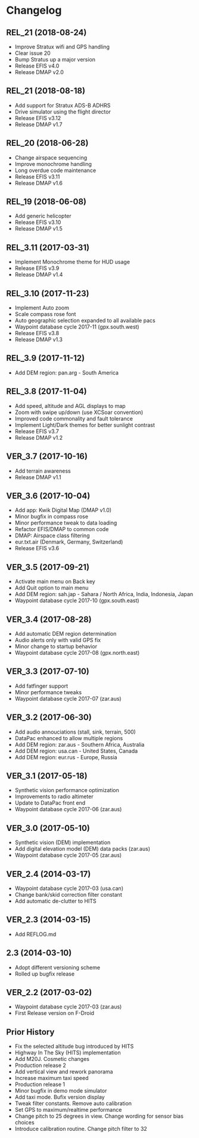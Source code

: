 Changelog
=========
REL_21 (2018-08-24)
------------------
* Improve Stratux wifi and GPS handling
* Clear issue 20
* Bump Stratus up a major version
* Release EFIS v4.0
* Release DMAP v2.0

REL_21 (2018-08-18)
------------------
* Add support for Stratux ADS-B ADHRS 
* Drive simulator using the flight director
* Release EFIS v3.12
* Release DMAP v1.7

REL_20 (2018-06-28)
------------------
* Change airspace sequencing
* Improve monochrome handling
* Long overdue code maintenance
* Release EFIS v3.11
* Release DMAP v1.6

REL_19 (2018-06-08)
------------------
* Add generic helicopter
* Release EFIS v3.10
* Release DMAP v1.5

REL_3.11 (2017-03-31)
------------------
* Implement Monochrome theme for HUD usage
* Release EFIS v3.9
* Release DMAP v1.4

REL_3.10 (2017-11-23)
------------------
* Implement Auto zoom
* Scale compass rose font
* Auto geographic selection expanded to all available pacs
* Waypoint database cycle 2017-11 (gpx.south.west)
* Release EFIS v3.8
* Release DMAP v1.3

REL_3.9 (2017-11-12)
------------------
* Add DEM region: pan.arg - South America

REL_3.8 (2017-11-04)
------------------
* Add speed, altitude and AGL displays to map
* Zoom with swipe up/down (use XCSoar convention)
* Improved code commonality and fault tolerance
* Implement Light/Dark themes for better sunlight contrast
* Release EFIS v3.7
* Release DMAP v1.2

VER_3.7 (2017-10-16)
------------------
* Add terrain awareness
* Release DMAP v1.1

VER_3.6 (2017-10-04)
------------------
* Add app: Kwik Digital Map (DMAP v1.0)
* Minor bugfix in compass rose
* Minor performance tweak to data loading
* Refactor EFIS/DMAP to common code
* DMAP: Airspace class filtering
* eur.txt.air (Denmark, Germany, Switzerland)
* Release EFIS v3.6

VER_3.5 (2017-09-21)
------------------
* Activate main menu on Back key
* Add Quit option to main menu
* Add DEM region: sah.jap - Sahara / North Africa, India, Indonesia, Japan
* Waypoint database cycle 2017-10 (gpx.south.east)

VER_3.4 (2017-08-28)
------------------
* Add automatic DEM region determination
* Audio alerts only with valid GPS fix
* Minor change to startup behavior
* Waypoint database cycle 2017-08 (gpx.north.east)

VER_3.3 (2017-07-10)
------------------
* Add fatfinger support
* Minor performance tweaks
* Waypoint database cycle 2017-07 (zar.aus)

VER_3.2 (2017-06-30)
------------------
* Add audio annouciations (stall, sink, terrain, 500)
* DataPac enhanced to allow multiple regions
* Add DEM region: zar.aus - Southern Africa, Australia
* Add DEM region: usa.can - United States, Canada
* Add DEM region: eur.rus - Europe, Russia

VER_3.1 (2017-05-18)
------------------
* Synthetic vision performance optimization
* Improvements to radio altimeter
* Update to DataPac front end
* Waypoint database cycle 2017-06 (zar.aus)

VER_3.0 (2017-05-10)
------------------
* Synthetic vision (DEM) implementation
* Add digital elevation model (DEM) data packs (zar.aus)
* Waypoint database cycle 2017-05 (zar.aus)

VER_2.4 (2014-03-17)
------------------
* Waypoint database cycle 2017-03 (usa.can)
* Change bank/skid correction filter constant
* Add automatic de-clutter to HITS

VER_2.3 (2014-03-15)
------------------
* Add REFLOG.md 

2.3 (2014-03-10)
------------------
* Adopt different versioning scheme
* Rolled up bugfix release 

VER_2.2 (2017-03-02)
------------------
* Waypoint database cycle 2017-03 (zar.aus)
* First Release version on F-Droid

Prior History
------------------
* Fix the selected altitude bug introduced by HITS
* Highway In The Sky (HITS) implementation
* Add M20J. Cosmetic changes
* Production release 2
* Add vertical view and rework panorama
* Increase maximum taxi speed
* Production release 1
* Minor bugfix in demo mode simulator
* Add taxi mode. Bufix version display
* Tweak filter constants. Remove auto calibration
* Set GPS to maximum/realtime performance
* Change pitch to 25 degrees in view. Change wording for sensor bias choices
* Introduce calibration routine. Change pitch filter to 32